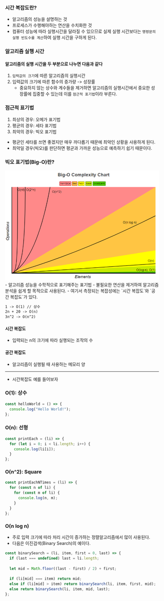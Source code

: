 ### 시간 복잡도란?

- 알고리즘의 성능을 설명하는 것
- 프로세스가 수행해야하는 연산을 수치화한 것
- 컴퓨터 성능에 따라 실행시간을 달라질 수 있으므로 실제 실행 시간보다는 `명령문의 실행 빈도수를 계산`하여 실행 시간을 구하게 된다.

### 알고리즘 실행 시간

#### 알고리즘의 실행 시간을 두 부분으로 나누면 다음과 같다

1. `입력값의 크기`에 따른 알고리즘의 실행시간
2. 입력값의 크기에 따른 함수의 증가량 -> 성장률
   - 중요하지 않는 상수와 계수들을 제거하면 알고리즘의 실행시간에서 중요한 성장률에 집중할 수 있는데 이를 `점근적 표기법`이라 부른다.

### 점근적 표기법

1. 최상의 경우: 오메가 표기법
2. 평균의 경우: 세타 표기법
3. 최악의 경우: 빅오 표기법

- 평균인 세타를 쓰면 좋겠지만 매우 까다롭기 때문에 최악인 상황을 사용하게 된다.
- 최악일 경우(빅오)를 판단하면 평균과 가까운 성능으로 예측하기 쉽기 때문이다.

### 빅오 표기법(Big-O)란?

<img src="./BigO.png" />
- 알고리즘 성능을 수학적으로 표기해주는 표기법
- 불필요한 연산을 제거하여 알고리즘 분석을 쉽게 할 목적으로 사용된다.
- 여기서 측정되는 복잡성에는 `시간 복잡도`와 `공간 복잡도`가 있다.

```md
1 -> O(1) // 상수
2n + 20 -> O(n)
3n^2 -> O(n^2)
```

#### 시간 복잡도

- 입력되는 n의 크기에 따라 실행되는 조작의 수

#### 공간 복잡도

- 알고리즘이 실행될 때 사용하는 메모리 양

---

- 시간복잡도 예를 들어보자

### O(1): 상수

```js
const helloWorld = () => {
  console.log("Hello World!");
};
```

### O(n): 선형

```js
const printEach = (li) => {
  for (let i = 0; i < li.length; i++) {
    console.log(li[i]);
  }
};
```

### O(n^2): Square

```js
const printEachNTimes = (li) => {
  for (const n of li) {
    for (const m of li) {
      console.log(n, m);
    }
  }
};
```

### O(n log n)

- 주로 입력 크기에 따라 처리 시간이 증가하는 정렬알고리즘에서 많이 사용된다.
- 다음은 이진검색(Binary Search)의 예이다.

```js
const binarySearch = (li, item, first = 0, last) => {
  if (last === undefined) last = li.length;

  let mid = Math.floor((last - first) / 2) + first;

  if (li[mid] === item) return mid;
  else if (li[mid] > item) return binarySearch(li, item, first, mid);
  else return binarySearch(li, item, mid, last);
};
```
